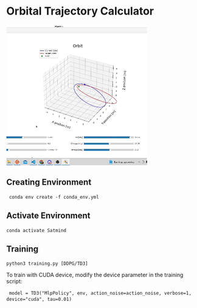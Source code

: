 # Orbital Trajectory Calculator
![](https://github.com/EvanBurriola/Orbital_Calculator/blob/main/results/orbit_visualizer.gif)

## Creating Environment
	 conda env create -f conda_env.yml
## Activate Environment
    conda activate Satmind
## Training
    python3 training.py [DDPG/TD3]
To train with CUDA device, modify the device parameter in the training script:

     model = TD3("MlpPolicy", env, action_noise=action_noise, verbose=1, device="cuda", tau=0.01)
